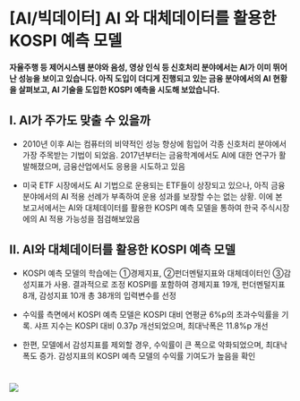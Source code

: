 
# [AI/빅데이터] AI 와 대체데이터를 활용한 KOSPI 예측 모델
  
**자율주행 등 제어시스템 분야와 음성, 영상 인식 등 신호처리 분야에서는 AI가 이미 뛰어난 성능을 보이고 있습니다. 아직 도입이 더디게 진행되고 있는 금융 분야에서의 AI 현황을 살펴보고, AI 기술을 도입한 KOSPI 예측을 시도해 보았습니다.**

## I. AI가 주가도 맞출 수 있을까

- 2010년 이후 AI는 컴퓨터의 비약적인 성능 향상에 힘입어 각종 신호처리 분야에서 가장 주목받는 기법이 되었음. 2017년부터는 금융학계에서도 AI에 대한 연구가 활발해졌으며, 금융산업에서도 응용을 시도하고 있음
 
- 미국 ETF 시장에서도 AI 기법으로 운용되는 ETF들이 상장되고 있으나, 아직 금융 분야에서의 AI 적용 선례가 부족하여 운용 성과를 보장할 수는 없는 상황. 이에 본 보고서에서는 AI와 대체데이터를 활용한 KOSPI 예측 모델을 통하여 한국 주식시장에의 AI 적용 가능성을 점검해보았음


## II. AI와 대체데이터를 활용한 KOSPI 예측 모델

- KOSPI 예측 모델의 학습에는 ①경제지표, ②펀더멘털지표와 대체데이터인 ③감성지표가 사용. 결과적으로 조정 KOSPI를 포함하여 경제지표 19개, 펀더멘털지표 8개, 감성지표 10개 총 38개의 입력변수를 선정
 
- 수익률 측면에서 KOSPI 예측 모델은 KOSPI 대비 연평균 6%p의 초과수익률을 기록. 샤프 지수는 KOSPI 대비 0.37p 개선되었으며, 최대낙폭은 11.8%p 개선
 
- 한편, 모델에서 감성지표를 제외할 경우, 수익률이 큰 폭으로 악화되었으며, 최대낙폭도 증가. 감성지표의 KOSPI 예측 모델의 수익률 기여도가 높음을 확인

# 
# <a border="0" href="http://download.nhqv.com/CommFile/cis/rsh/inv/CISPPR20230313161845934.pdf" target="_blank" title="NH 리서치 원문보기"><img border="0" src="https://www.nhqv.com/img/ems/research/img_09.jpg"></a>

